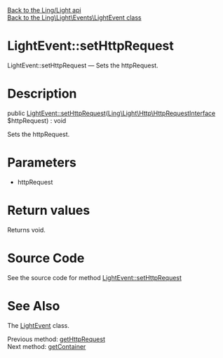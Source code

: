 [Back to the Ling/Light api](https://github.com/lingtalfi/Light/blob/master/doc/api/Ling/Light.md)<br>
[Back to the Ling\Light\Events\LightEvent class](https://github.com/lingtalfi/Light/blob/master/doc/api/Ling/Light/Events/LightEvent.md)


LightEvent::setHttpRequest
================



LightEvent::setHttpRequest — Sets the httpRequest.




Description
================


public [LightEvent::setHttpRequest](https://github.com/lingtalfi/Light/blob/master/doc/api/Ling/Light/Events/LightEvent/setHttpRequest.md)([Ling\Light\Http\HttpRequestInterface](https://github.com/lingtalfi/Light/blob/master/doc/api/Ling/Light/Http/HttpRequestInterface.md) $httpRequest) : void




Sets the httpRequest.




Parameters
================


- httpRequest

    


Return values
================

Returns void.








Source Code
===========
See the source code for method [LightEvent::setHttpRequest](https://github.com/lingtalfi/Light/blob/master/Events/LightEvent.php#L125-L128)


See Also
================

The [LightEvent](https://github.com/lingtalfi/Light/blob/master/doc/api/Ling/Light/Events/LightEvent.md) class.

Previous method: [getHttpRequest](https://github.com/lingtalfi/Light/blob/master/doc/api/Ling/Light/Events/LightEvent/getHttpRequest.md)<br>Next method: [getContainer](https://github.com/lingtalfi/Light/blob/master/doc/api/Ling/Light/Events/LightEvent/getContainer.md)<br>

